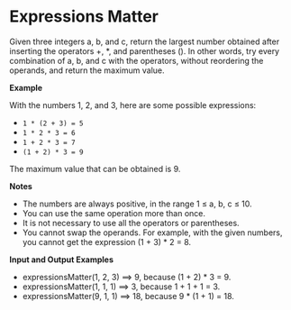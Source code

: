 # Expressions Matter

Given three integers a, b, and c, return the largest number obtained after inserting the operators +, *, and parentheses (). In other words, try every combination of a, b, and c with the operators, without reordering the operands, and return the maximum value.

**Example**

With the numbers 1, 2, and 3, here are some possible expressions:

- `1 * (2 + 3) = 5`
- `1 * 2 * 3 = 6`
- `1 + 2 * 3 = 7`
- `(1 + 2) * 3 = 9`

The maximum value that can be obtained is 9.

**Notes**

- The numbers are always positive, in the range 1 ≤ a, b, c ≤ 10.
- You can use the same operation more than once.
- It is not necessary to use all the operators or parentheses.
- You cannot swap the operands. For example, with the given numbers, you cannot get the expression (1 + 3) * 2 = 8.

**Input and Output Examples**

- expressionsMatter(1, 2, 3) ==> 9, because (1 + 2) * 3 = 9.
- expressionsMatter(1, 1, 1) ==> 3, because 1 + 1 + 1 = 3.
- expressionsMatter(9, 1, 1) ==> 18, because 9 * (1 + 1) = 18.



